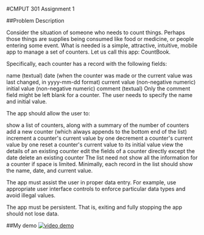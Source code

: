 #CMPUT 301 Assignment 1


##Problem Description

Consider the situation of someone who needs to count things. Perhaps those things are supplies being consumed like food or medicine, or people entering some event. What is needed is a simple, attractive, intuitive, mobile app to manage a set of counters. Let us call this app: CountBook.

Specifically, each counter has a record with the following fields:

name (textual)
date (when the counter was made or the current value was last changed, in yyyy-mm-dd format)
current value (non-negative numeric)
initial value (non-negative numeric)
comment (textual)
Only the comment field might be left blank for a counter. The user needs to specify the name and initial value.

The app should allow the user to:

show a list of counters, along with a summary of the number of counters
add a new counter (which always appends to the bottom end of the list)
increment a counter's current value by one
decrement a counter's current value by one
reset a counter's current value to its initial value
view the details of an existing counter
edit the fields of a counter directly except the date
delete an existing counter
The list need not show all the information for a counter if space is limited. Minimally, each record in the list should show the name, date, and current value.

The app must assist the user in proper data entry. For example, use appropriate user interface controls to enforce particular data types and avoid illegal values.

The app must be persistent. That is, exiting and fully stopping the app should not lose data.

##My demo
[![video demo](https://www.youtube.com/watch?v=6t9c4upKTQ8/0.jpg)](https://www.youtube.com/watch?v=6t9c4upKTQ8)
